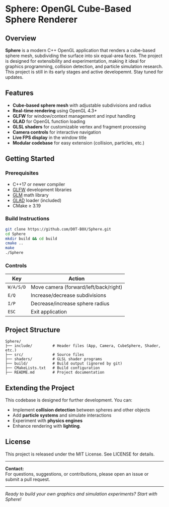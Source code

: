 # Sphere: OpenGL Cube-Based Sphere Renderer

## Overview

**Sphere** is a modern C++ OpenGL application that renders a cube-based sphere mesh, subdividing the surface into six equal-area faces. The project is designed for extensibility and experimentation, making it ideal for graphics programming, collision detection, and particle simulation research. This project is still in its early stages and active developemnt. Stay tuned for updates.

## Features

- **Cube-based sphere mesh** with adjustable subdivisions and radius
- **Real-time rendering** using OpenGL 4.3+
- **GLFW** for window/context management and input handling
- **GLAD** for OpenGL function loading
- **GLSL shaders** for customizable vertex and fragment processing
- **Camera controls** for interactive navigation
- **Live FPS display** in the window title
- **Modular codebase** for easy extension (collision, particles, etc.)

## Getting Started

### Prerequisites

- C++17 or newer compiler
- [GLFW](https://www.glfw.org/) development libraries
- [GLM](https://github.com/g-truc/glm) math library
- [GLAD](https://glad.dav1d.de/) loader (included)
- CMake ≥ 3.19

### Build Instructions

```sh
git clone https://github.com/D0T-B0X/Sphere.git
cd Sphere
mkdir build && cd build
cmake ..
make
./Sphere
```

### Controls

| Key        | Action                        |
|------------|------------------------------|
| `W/A/S/D`  | Move camera (forward/left/back/right) |
| `E/Q`      | Increase/decrease subdivisions |
| `I/P`      | Decrease/increase sphere radius |
| `ESC`      | Exit application              |

## Project Structure

```
Sphere/
├── include/         # Header files (App, Camera, CubeSphere, Shader, etc.)
├── src/             # Source files
├── shaders/         # GLSL shader programs
├── build/           # Build output (ignored by git)
├── CMakeLists.txt   # Build configuration
├── README.md        # Project documentation
```

## Extending the Project

This codebase is designed for further development. You can:

- Implement **collision detection** between spheres and other objects
- Add **particle systems** and simulate interactions
- Experiment with **physics engines**
- Enhance rendering with **lighting**.

## License

This project is released under the MIT License. See LICENSE for details.

---

**Contact:**  
For questions, suggestions, or contributions, please open an issue or submit a pull request.

---

*Ready to build your own graphics and simulation experiments? Start with Sphere!*